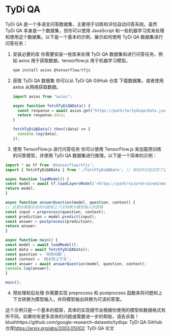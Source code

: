 # TyDi QA

TyDi QA 是一个多语言问答数据集，主要用于训练和评估自动问答系统。虽然 TyDi QA 本身是一个数据集，但你可以使用 JavaScript 和一些机器学习库来处理和使用这个数据集。以下是一个基本的示例，展示如何使用 TyDi QA 数据集进行问答任务：

1. 安装必要的库
   你需要安装一些库来处理 TyDi QA 数据集和进行问答任务，例如 axios 用于获取数据，tensorflow.js 用于机器学习模型。

   ```js
   npm install axios @tensorflow/tfjs
   ```

2. 获取 TyDi QA 数据集
   你可以从 TyDi QA GitHub 仓库 下载数据集，或者使用 axios 从网络获取数据。

   ```js
   import axios from "axios";

   async function fetchTyDiQAData() {
     const response = await axios.get("https://path/to/tydiqa/data.json");
     return response.data;
   }

   fetchTyDiQAData().then((data) => {
     console.log(data);
   });
   ```

3. 使用 TensorFlow.js 进行问答任务
   你可以使用 TensorFlow.js 来加载预训练的问答模型，并使用 TyDi QA 数据集进行推理。以下是一个简单的示例：

```js
import * as tf from '@tensorflow/tfjs';
import { fetchTyDiQAData } from './fetchTyDiQAData'; // 假设你已经实现了这个函数

async function loadModel() {
const model = await tf.loadLayersModel('<https://path/to/pretrained/model.json>');
return model;
}

async function answerQuestion(model, question, context) {
// 这里你需要实现将问题和上下文转换为模型输入的逻辑
const input = preprocess(question, context);
const prediction = model.predict(input);
const answer = postprocess(prediction);
return answer;
}

async function main() {
const model = await loadModel();
const data = await fetchTyDiQAData();
const question = '你的问题';
const context = '相关的上下文';
const answer = await answerQuestion(model, question, context);
console.log(answer);
}

main();
```

4. 预处理和后处理
   你需要实现 preprocess 和 postprocess 函数来将问题和上下文转换为模型输入，并将模型输出转换为可读的答案。

这个示例只是一个基本的框架，具体的实现细节会根据你使用的模型和数据格式有所不同。如果你有更多具体的问题或需要进一步的帮助，请告诉我！blushhttps://github.com/google-research-datasets/tydiqa: TyDi QA GitHub 仓库<https://arxiv.org/abs/2003.05002>: TyDi QA 论文
